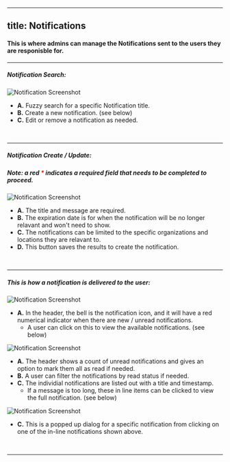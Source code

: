 
---
title: Notifications
---


#### This is where admins can manage the Notifications sent to the users they are responisble for.

<hr />

##### Notification Search:

![Notification Screenshot](/screenPrints/notificationSearch.png)

- **A.** Fuzzy search for a specific Notification title.
- **B.** Create a new notification. (see below)
- **C.** Edit or remove a notification as needed.

<br />

<hr />

##### Notification Create / Update:
##### Note: a red <b style="color: red;">*</b> indicates a required field that needs to be completed to proceed.

![Notification Screenshot](/screenPrints/notificationEdit.png)

- **A.** The title and message are required.
- **B.** The expiration date is for when the notification will be no longer relavant and won't need to show.
- **C.** The notifications can be limited to the specific organizations and locations they are relavant to.
- **D.** This button saves the results to create the notification.

<br />

<hr />

##### This is how a notification is delivered to the user:

![Notification Screenshot](/screenPrints/notificationAvailable.png)
- **A.** In the header, the bell is the notification icon, and it will have a red numerical indicator when there are new / unread notifications.  
    - A user can click on this to view the available notifications. (see below)

![Notification Screenshot](/screenPrints/ReadNotifications.png)
- **A.** The header shows a count of unread notifications and gives an option to mark them all as read if needed.
- **B.** A user can filter the notifications by read status if needed.
- **C.** The individial notifications are listed out with a title and timestamp.
    - If a message is too long, these in line items can be clicked to view the full notification. (see below)

![Notification Screenshot](/screenPrints/ReadNotifications2.png)
- **C.** This is a popped up dialog for a specific notification from clicking on one of the in-line notifications shown above.

<br />

<hr />